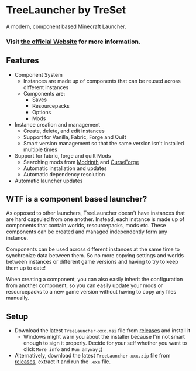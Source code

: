 # TreeLauncher by TreSet

A modern, component based Minecraft Launcher.

### Visit [the official Website](https://treelauncher.net) for more information.

## Features
- Component System
  - Instances are made up of components that can be reused across different instances
  - Components are:
    - Saves
    - Resourcepacks
    - Options
    - Mods
- Instance creation and management
  - Create, delete, and edit instances
  - Support for Vanilla, Fabric, Forge and Quilt
  - Smart version management so that the same version isn't installed multiple times
- Support for fabric, forge and quilt Mods
  - Searching mods from [Modrinth](https://modrinth.com/) and [CurseForge](https://www.curseforge.com/)
  - Automatic installation and updates
  - Automatic dependency resolution
- Automatic launcher updates

## WTF is a component based launcher?
As opposed to other launchers, TreeLauncher doesn't have instances that are hard capsuled from one another. Instead, each instance is made up of components that contain worlds, resourcepacks, mods etc. These components can be created and managed independently form any instance. 

Components can be used across different instances at the same time to synchronize data between them. So no more copying settings and worlds between instances or different game versions and having to try to keep them up to date! 

When creating a component, you can also easily inherit the configuration from another component, so you can easily update your mods or resourcepacks to a new game version without having to copy any files manually.

## Setup
- Download the latest `TreeLauncher-xxx.msi` file from [releases](https://github.com/Tre5et/treelauncher/releases) and install it
  - Windows might warn you about the installer because I'm not smart enough to sign it properly. Decide for your self whether you want to click `More info` and `Run anyway` ;)
- Alternatively, download the latest `TreeLauncher-xxx.zip` file from [releases](https://github.com/Tre5et/treelauncher/releases), extract it and run the `.exe` file.